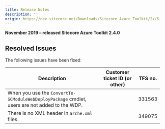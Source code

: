 ```yaml
---
title: Release Notes
description: ''
origin: https://dev.sitecore.net/Downloads/Sitecore_Azure_Toolkit/2x/Sitecore_Azure_Toolkit_240/Release_Notes
---
```


**November 2019 – released Sitecore Azure Toolkit 2.4.0**

## Resolved Issues

The following issues have been fixed:

 | Description | Customer ticket ID (or other) | TFS no. |
 | --- | --- | --- |
 | ​​​​​​​​​When you use the `ConvertTo-SCModuleWebDeployPackage` cmdlet​, users are not added to the WDP. |  | 331563 |
 | ​​​​​​​​There is no XML header in `arche.xml` files.​ |  | 349075 |